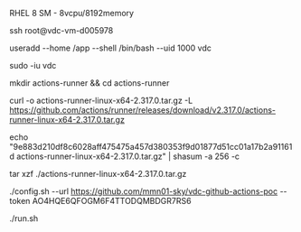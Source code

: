 RHEL 8 SM - 8vcpu/8192memory
<!-- https://docs.github.com/en/actions/hosting-your-own-runners/managing-self-hosted-runners/configuring-the-self-hosted-runner-application-as-a-service -->

ssh root@vdc-vm-d005978

useradd --home /app --shell /bin/bash --uid 1000 vdc

sudo -iu vdc

mkdir actions-runner && cd actions-runner

curl -o actions-runner-linux-x64-2.317.0.tar.gz -L https://github.com/actions/runner/releases/download/v2.317.0/actions-runner-linux-x64-2.317.0.tar.gz

echo "9e883d210df8c6028aff475475a457d380353f9d01877d51cc01a17b2a91161d  actions-runner-linux-x64-2.317.0.tar.gz" | shasum -a 256 -c

tar xzf ./actions-runner-linux-x64-2.317.0.tar.gz

./config.sh --url https://github.com/mmn01-sky/vdc-github-actions-poc --token AO4HQE6QFOGM6F4TTODQMBDGR7RS6


./run.sh